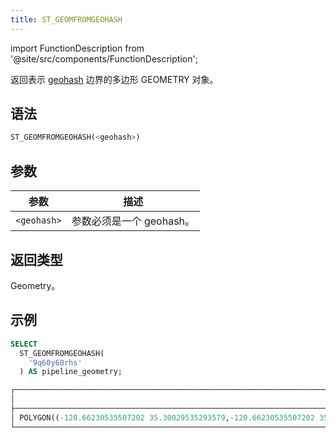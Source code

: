 ```yaml
---
title: ST_GEOMFROMGEOHASH
---
```

import FunctionDescription from '@site/src/components/FunctionDescription';

<FunctionDescription description="引入或更新于：v1.2.402"/>

返回表示 [geohash](https://en.wikipedia.org/wiki/Geohash) 边界的多边形 GEOMETRY 对象。

## 语法

```sql
ST_GEOMFROMGEOHASH(<geohash>)
```

## 参数

| 参数        | 描述                     |
|-------------|--------------------------|
| `<geohash>` | 参数必须是一个 geohash。 |

## 返回类型

Geometry。

## 示例

```sql
SELECT
  ST_GEOMFROMGEOHASH(
    '9q60y60rhs'
  ) AS pipeline_geometry;

┌──────────────────────────────────────────────────────────────────────────────────────────────────────────────────────────────────────────────────────────────────────────────────────────────────────────┐
│                                                                                     st_geomfromgeohash('9q60y60rhs')                                                                                     │
├──────────────────────────────────────────────────────────────────────────────────────────────────────────────────────────────────────────────────────────────────────────────────────────────────────────┤
│ POLYGON((-120.66230535507202 35.30029535293579,-120.66230535507202 35.30030071735382,-120.66229462623596 35.30030071735382,-120.66229462623596 35.30029535293579,-120.66230535507202 35.30029535293579)) │
└──────────────────────────────────────────────────────────────────────────────────────────────────────────────────────────────────────────────────────────────────────────────────────────────────────────┘
```